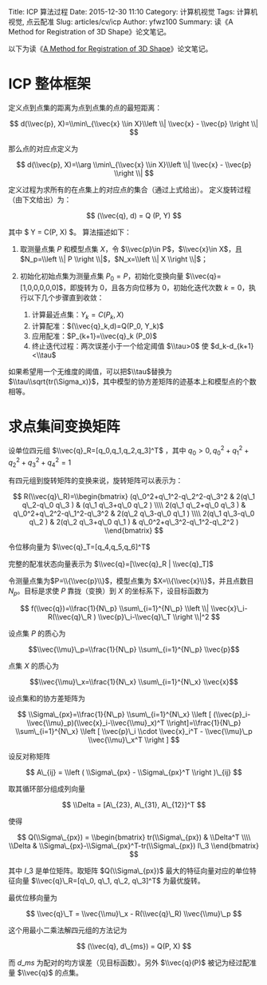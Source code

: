 Title: ICP 算法过程
Date: 2015-12-30 11:10
Category: 计算机视觉
Tags: 计算机视觉, 点云配准
Slug: articles/cv/icp
Author: yfwz100
Summary: 读《A Method for Registration of 3D Shape》论文笔记。

以下为读《[A Method for Registration of 3D Shape](http://xueshu.baidu.com/s?wd=paperuri%3A%289d45801efcd5be3894347f9dfecc88f3%29&filter=sc_long_sign&sc_ks_para=q%3DMethod%20for%20registration%20of%203-D%20shapes&tn=SE_baiduxueshu_c1gjeupa&ie=utf-8)》论文笔记。

# ICP 整体框架

定义点到点集的距离为点到点集的点的最短距离：

$$ d(\\vec{p}, X)=\\min\_{\\vec{x} \\in X}\\left \\| \\vec{x} - \\vec{p} \\right \\| $$

那么点的对应点定义为

$$ d(\\vec{p}, X)=\\arg \\min\_{\\vec{x} \\in X}\\left \\| \\vec{x} - \\vec{p} \\right \\| $$

定义过程为求所有的在点集上的对应点的集合（通过上式给出）。
定义旋转过程（由下文给出）为：

$$ (\\vec{q}, d) = Q (P, Y) $$

其中 $ Y = C(P, X) $。
算法描述如下：
1. 取测量点集 $P$ 和模型点集 $X$，令 $\\vec{p}\in P$，$\\vec{x}\in X$，且 $N_p=\\left \\| P \\right \\|$，$N_x=\\left \\| X \\right \\|$；
2. 初始化初始点集为测量点集 $P_0=P$，初始化变换向量 $\\vec{q}=[1,0,0,0,0,0]$，即旋转为 0，且各方向位移为 0，初始化迭代次数 $k=0$，执行以下几个步骤直到收敛：

   1. 计算最近点集：$Y_k=C(P_k, X)$
   2. 计算配准：$(\\vec{q}_k,d)=Q(P_0, Y_k)$
   3. 应用配准：$P_{k+1}=\\vec{q}_k (P_0)$
   4. 终止迭代过程：两次误差小于一个给定阈值 $\\tau>0$ 使 $d_k-d_{k+1}<\\tau$

如果希望用一个无维度的阈值，可以把$\\tau$替换为$\\tau\\sqrt{tr(\Sigma_x)}$，其中模型的协方差矩阵的迹基本上和模型点的个数相等。

# 求点集间变换矩阵

设单位四元组 $\\vec{q}_R=[q_0,q_1,q_2,q_3]^T$ ，其中 $q_0>0, q_0^2+q_1^2+q_2^2+q_3^2+q_4^2=1$

有四元组到旋转矩阵的变换来说，旋转矩阵可以表示为：

$$ R(\\vec{q}\_R)=\\begin{bmatrix}
(q\_0^2+q\_1^2-q\_2^2-q\_3^2 & 2(q\_1 q\_2-q\_0 q\_3 ) & (q\_1 q\_3+q\_0 q\_2 ) \\\\
2(q\_1 q\_2+q\_0 q\_3 )  & q\_0^2+q\_2^2-q\_1^2-q\_3^2  & 2(q\_2 q\_3-q\_0 q\_1 ) \\\\
2(q\_1 q\_3-q\_0 q\_2 )  & 2(q\_2 q\_3+q\_0 q\_1 ) & q\_0^2+q\_3^2-q\_1^2-q\_2^2 )
 \\end{bmatrix} $$

令位移向量为 $\\vec{q}_T=[q_4,q_5,q_6]^T$

完整的配准状态向量表示为 $\\vec{q}=[\\vec{q}_R | \\vec{q}_T]$

令测量点集为$P=\\{\\vec{p}\\}$，模型点集为 $X=\\{\\vec{x}\\}$，并且点数目 $N_p$。目标是求使 $P$ 靠拢（变换）到 $X$ 的坐标系下，设目标函数为

$$ f(\\vec{q})=\\frac{1}{N\_p} \\sum\_{i=1}^{N\_p} \\left \\| \\vec{x}\_i-R(\\vec{q}\_R ) \\vec{p}\_i-\\vec{q}\_T \\right \\|^2 $$   

设点集 $P$ 的质心为

$$\\vec{\\mu}\_p=\\frac{1}{N\_p} \\sum\_{i=1}^{N\_p} \\vec{p}$$

点集 $X$ 的质心为

$$\\vec{\\mu}\_x=\\frac{1}{N\_x} \\sum\_{i=1}^{N\_x} \\vec{x}$$

设点集和的协方差矩阵为

$$ \\Sigma\_{px}=\\frac{1}{N\_p} \\sum\_{i=1}^{N\_x} \\left [ (\\vec{p}_i-\\vec{\\mu}_p)(\\vec{x}_i-\\vec{\\mu}_x)^T \\right]=\\frac{1}{N\_p} \\sum\_{i=1}^{N\_x} \\left [ \\vec{p}\_i \\cdot \\vec{x}_i^T - \\vec{\\mu}\_p \\vec{\\mu}\_x^T \\right ] $$

设反对称矩阵

$$ A\_{ij} = \\left ( \\Sigma\_{px} - \\Sigma\_{px}^T \\right )\_{ij} $$

取其循环部分组成列向量

$$ \\Delta = [A\_{23}, A\_{31}, A\_{12}]^T $$

使得

$$ Q(\\Sigma\_{px}) = \\begin{bmatrix}
tr(\\Sigma\_{px}) & \\Delta^T \\\\
\\Delta & \\Sigma\_{px}-\\Sigma\_{px}^T-tr(\\Sigma\_{px}) I\_3
\\end{bmatrix} $$

其中 $I\_3$ 是单位矩阵。取矩阵 $Q(\\Sigma\_{px})$ 最大的特征向量对应的单位特征向量 $\\vec{q}\_R=[q\_0, q\_1, q\_2, q\_3]^T$ 为最优旋转。

最优位移向量为

$$ \\vec{q}\_T = \\vec{\\mu}\_x - R(\\vec{q}\_R) \\vec{\\mu}\_p $$

这个用最小二乘法解四元组的方法记为

$$ (\\vec{q}, d\_{ms}) = Q(P, X) $$

而 $d\_{ms}$ 为配对的均方误差（见目标函数）。另外 $\\vec{q}(P)$ 被记为经过配准量 $\\vec{q}$ 的点集。
